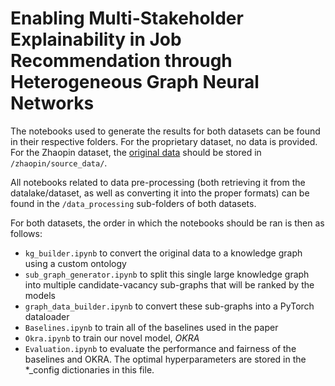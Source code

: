 # Enabling Multi-Stakeholder Explainability in Job Recommendation through Heterogeneous Graph Neural Networks

The notebooks used to generate the results for both datasets can be found in their respective folders. For the proprietary dataset, no data is provided. For the Zhaopin dataset, the [original data](https://tianchi.aliyun.com/dataset/31623) should be stored in `/zhaopin/source_data/`. 

All notebooks related to data pre-processing (both retrieving it from the datalake/dataset, as well as converting it into the proper formats) can be found in the `/data_processing` sub-folders of both datasets.

For both datasets, the order in which the notebooks should be ran is then as follows:

- `kg_builder.ipynb` to convert the original data to a knowledge graph using a custom ontology
- `sub_graph_generator.ipynb` to split this single large knowledge graph into multiple candidate-vacancy sub-graphs that will be ranked by the models
- `graph_data_builder.ipynb` to convert these sub-graphs into a PyTorch dataloader
- `Baselines.ipynb` to train all of the baselines used in the paper
- `Okra.ipynb` to train our novel model, _OKRA_
- `Evaluation.ipynb` to evaluate the performance and fairness of the baselines and OKRA. The optimal hyperparameters are stored in the *_config dictionaries in this file.
